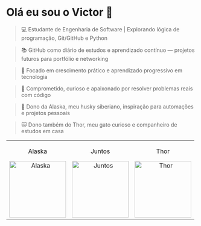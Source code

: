 # Olá eu sou o Victor 👋

>💻 Estudante de Engenharia de Software | Explorando lógica de programação, Git/GitHub e Python


>📚 GitHub como diário de estudos e aprendizado contínuo — projetos futuros para portfólio e networking

>🚀 Focado em crescimento prático e aprendizado progressivo em tecnologia

>🎯 Comprometido, curioso e apaixonado por resolver problemas reais com código

>🐶 Dono da Alaska, meu husky siberiano, inspiração para automações e projetos pessoais

>🐱 Dono também do Thor, meu gato curioso e companheiro de estudos em casa

<div align="center">
<table>
  <tr>
    <td align="center">
      <p>Alaska</p>
      <img src="Imagem do WhatsApp de 2025-08-19 à(s) 16.31.21_5238b355.jpg" alt="Alaska" height="150">
    </td>
    <td align="center">
      <p>Juntos</p>
      <img src="Imagem do WhatsApp de 2025-08-19 à(s) 22.29.10_ac2e0cb5-1.jpg" alt="Juntos" height="150">
    </td>
    <td align="center">
      <p>Thor</p>
      <img src="Imagem do WhatsApp de 2025-08-19 à(s) 22.33.16_6217a270.jpg" alt="Thor" height="150">
    </td>
  </tr>
</table>